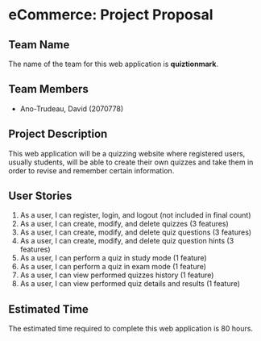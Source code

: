 # eCommerce: Project Proposal

## Team Name

The name of the team for this web application is **quiztionmark**. 

## Team Members

- Ano-Trudeau, David (2070778)

## Project Description

This web application will be a quizzing website where registered users, usually students, will be able to create their own quizzes and take them in order to revise and remember certain information.

## User Stories

1. As a user, I can register, login, and logout (not included in final count)
2. As a user, I can create, modify, and delete quizzes (3 features)
3. As a user, I can create, modify, and delete quiz questions (3 features)
4. As a user, I can create, modify, and delete quiz question hints (3 features)
5. As a user, I can perform a quiz in study mode (1 feature)
6. As a user, I can perform a quiz in exam mode (1 feature)
7. As a user, I can view performed quizzes history (1 feature)
8. As a user, I can view performed quiz details and results (1 feature)

## Estimated Time

The estimated time required to complete this web application is 80 hours.


